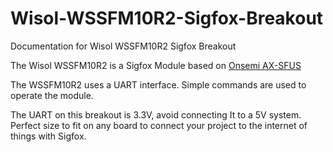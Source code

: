 # Wisol-WSSFM10R2-Sigfox-Breakout
Documentation for Wisol WSSFM10R2 Sigfox Breakout


The Wisol WSSFM10R2 is a Sigfox Module based on [Onsemi AX-SFUS](http://www.onsemi.com/pub/Collateral/AX-SFUS-D.PDF)

The WSSFM10R2 uses a UART interface. Simple commands are used to operate the module. 

The UART on this breakout is 3.3V, avoid connecting It to a 5V system. Perfect size to fit on any board to connect your project to the internet of things with Sigfox.

